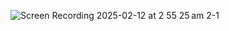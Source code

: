 ![Screen Recording 2025-02-12 at 2 55 25 am 2-1](https://github.com/user-attachments/assets/331f36c8-cbcb-4873-9382-b330e9504375)
